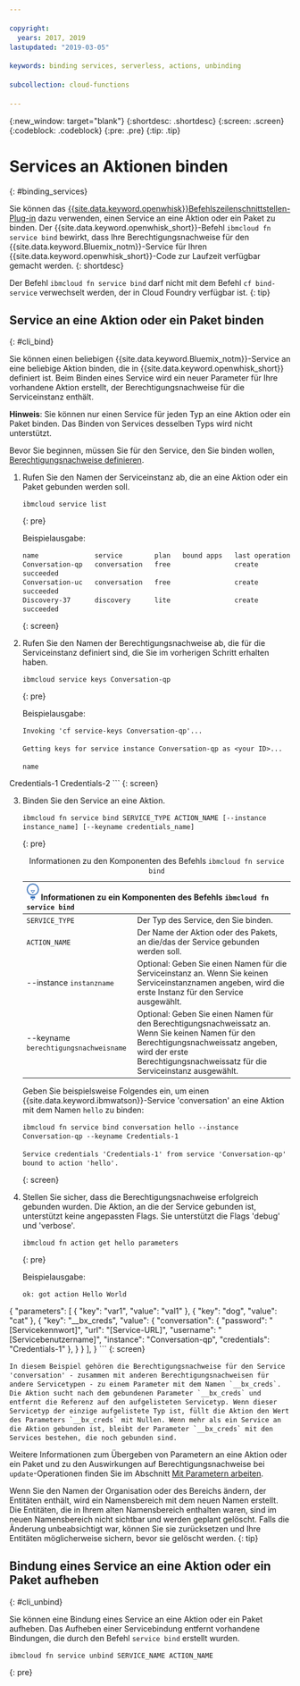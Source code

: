 ```yaml
---

copyright:
  years: 2017, 2019
lastupdated: "2019-03-05"

keywords: binding services, serverless, actions, unbinding

subcollection: cloud-functions

---
```


{:new_window: target="blank"}
{:shortdesc: .shortdesc}
{:screen: .screen}
{:codeblock: .codeblock}
{:pre: .pre}
{:tip: .tip}


# Services an Aktionen binden
{: #binding_services}

Sie können das [{{site.data.keyword.openwhisk}}Befehlszeilenschnittstellen-Plug-in](/docs/openwhisk?topic=cloud-functions-cloudfunctions_cli) dazu verwenden, einen Service an eine Aktion oder ein Paket zu binden. Der {{site.data.keyword.openwhisk_short}}-Befehl `ibmcloud fn service bind` bewirkt, dass Ihre Berechtigungsnachweise für den {{site.data.keyword.Bluemix_notm}}-Service für Ihren {{site.data.keyword.openwhisk_short}}-Code zur Laufzeit verfügbar gemacht werden.
{: shortdesc}


Der Befehl `ibmcloud fn service bind` darf nicht mit dem Befehl `cf bind-service` verwechselt werden, der in Cloud Foundry verfügbar ist.
{: tip}


## Service an eine Aktion oder ein Paket binden
{: #cli_bind}

Sie können einen beliebigen {{site.data.keyword.Bluemix_notm}}-Service an eine beliebige Aktion binden, die in {{site.data.keyword.openwhisk_short}} definiert ist. Beim Binden eines Service wird ein neuer Parameter für Ihre vorhandene Aktion erstellt, der Berechtigungsnachweise für die Serviceinstanz enthält.

**Hinweis**: Sie können nur einen Service für jeden Typ an eine Aktion oder ein Paket binden. Das Binden von Services desselben Typs wird nicht unterstützt.

Bevor Sie beginnen, müssen Sie für den Service, den Sie binden wollen, [Berechtigungsnachweise definieren](/docs/resources?topic=resources-externalapp#externalapp).

1. Rufen Sie den Namen der Serviceinstanz ab, die an eine Aktion oder ein Paket gebunden werden soll.
    ```
    ibmcloud service list
    ```
    {: pre}

    Beispielausgabe:
    ```
    name              service        plan   bound apps   last operation
    Conversation-qp   conversation   free                create succeeded
    Conversation-uc   conversation   free                create succeeded
    Discovery-37      discovery      lite                create succeeded
    ```
    {: screen}

2. Rufen Sie den Namen der Berechtigungsnachweise ab, die für die Serviceinstanz definiert sind, die Sie im vorherigen Schritt erhalten haben.
    ```
    ibmcloud service keys Conversation-qp
    ```
    {: pre}

    Beispielausgabe:
    ```
    Invoking 'cf service-keys Conversation-qp'...

    Getting keys for service instance Conversation-qp as <your ID>...

    name
Credentials-1
Credentials-2
    ```
    {: screen}

3. Binden Sie den Service an eine Aktion.
    ```
    ibmcloud fn service bind SERVICE_TYPE ACTION_NAME [--instance instance_name] [--keyname credentials_name]
    ```
    {: pre}

    <table>
    <caption>Informationen zu den Komponenten des Befehls <code>ibmcloud fn service bind</code></caption>
    <thead>
    <th colspan=2><img src="images/idea.png" alt="Symbol 'Idee'"/> Informationen zu ein Komponenten des Befehls <code>ibmcloud fn service bind</code></th>
    </thead>
    <tbody>
    <tr>
    <td><code>SERVICE_TYPE</code></td>
    <td>Der Typ des Service, den Sie binden.</td>
    </tr>
    <tr>
    <td><code>ACTION_NAME</code></td>
    <td>Der Name der Aktion oder des Pakets, an die/das der Service gebunden werden soll.</td>
    </tr>
    <tr>
    <td>--instance <code>instanzname</code></td>
    <td>Optional: Geben Sie einen Namen für die Serviceinstanz an. Wenn Sie keinen Serviceinstanznamen angeben, wird die erste Instanz für den Service ausgewählt.</td>
    </tr>
    <tr>
    <td>--keyname <code>berechtigungsnachweisname</code></td>
    <td>Optional: Geben Sie einen Namen für den Berechtigungsnachweissatz an. Wenn Sie keinen Namen für den Berechtigungsnachweissatz angeben, wird der erste Berechtigungsnachweissatz für die Serviceinstanz ausgewählt.</td>
    </tr>
    </tbody></table>

    Geben Sie beispielsweise Folgendes ein, um einen {{site.data.keyword.ibmwatson}}-Service 'conversation' an eine Aktion mit dem Namen `hello` zu binden:
    ```
    ibmcloud fn service bind conversation hello --instance Conversation-qp --keyname Credentials-1

    Service credentials 'Credentials-1' from service 'Conversation-qp' bound to action 'hello'.
    ```
    {: screen}

4. Stellen Sie sicher, dass die Berechtigungsnachweise erfolgreich gebunden wurden. Die Aktion, an die der Service gebunden ist, unterstützt keine angepassten Flags. Sie unterstützt die Flags 'debug' und 'verbose'.
    ```
    ibmcloud fn action get hello parameters
    ```
    {: pre}

    Beispielausgabe:
    ```
    ok: got action Hello World
{
        "parameters": [
        {
                "key": "var1",
            "value": "val1"
            },
            {
                "key": "dog",
            "value": "cat"
            },
            {
                "key": "__bx_creds",
            "value": {
                    "conversation": {
                        "password": "[Servicekennwort]",
                    "url": "[Service-URL]",
                    "username": "[Servicebenutzername]",
                    "instance": "Conversation-qp",
                    "credentials": "Credentials-1"
                    },
                }
            }
        ],
    }
    ```
    {: screen}

    In diesem Beispiel gehören die Berechtigungsnachweise für den Service 'conversation' - zusammen mit anderen Berechtigungsnachweisen für andere Servicetypen - zu einem Parameter mit dem Namen `__bx_creds`. Die Aktion sucht nach dem gebundenen Parameter `__bx_creds` und entfernt die Referenz auf den aufgelisteten Servicetyp. Wenn dieser Servicetyp der einzige aufgelistete Typ ist, füllt die Aktion den Wert des Parameters `__bx_creds` mit Nullen. Wenn mehr als ein Service an die Aktion gebunden ist, bleibt der Parameter `__bx_creds` mit den Services bestehen, die noch gebunden sind.

Weitere Informationen zum Übergeben von Parametern an eine Aktion oder ein Paket und zu den Auswirkungen auf Berechtigungsnachweise bei `update`-Operationen finden Sie im Abschnitt [Mit Parametern arbeiten](/docs/openwhisk?topic=cloud-functions-working-with-parameters#pass-params-action).


Wenn Sie den Namen der Organisation oder des Bereichs ändern, der Entitäten enthält, wird ein Namensbereich mit dem neuen Namen erstellt. Die Entitäten, die in Ihrem alten Namensbereich enthalten waren, sind im neuen Namensbereich nicht sichtbar und werden geplant gelöscht. Falls die Änderung unbeabsichtigt war, können Sie sie zurücksetzen und Ihre Entitäten möglicherweise sichern, bevor sie gelöscht werden.
{: tip}


## Bindung eines Service an eine Aktion oder ein Paket aufheben
{: #cli_unbind}

Sie können eine Bindung eines Service an eine Aktion oder ein Paket aufheben. Das Aufheben einer Servicebindung entfernt vorhandene Bindungen, die durch den Befehl `service bind` erstellt wurden.

```
ibmcloud fn service unbind SERVICE_NAME ACTION_NAME
```
{: pre}
